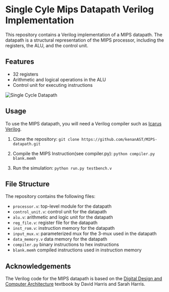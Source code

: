 # Single Cyle Mips Datapath Verilog Implementation

This repository contains a Verilog implementation of a MIPS datapath. The datapath is a structural representation of the MIPS processor, including the registers, the ALU, and the control unit.

## Features

- 32 registers
- Arithmetic and logical operations in the ALU
- Control unit for executing instructions

<img src="https://i.imgur.com/GL7WIyy.png" alt="Single Cycle Datapath" />

## Usage

To use the MIPS datapath, you will need a Verilog compiler such as [Icarus Verilog](http://iverilog.icarus.com/).

1. Clone the repository:
   `git clone https://github.com/kenanAST/MIPS-datapath.git`

2. Compile the MIPS Instruction(see compiler.py):
   `python compiler.py blank.memh`

3. Run the simulation:
   `python run.py testbench.v`

## File Structure

The repository contains the following files:

- `processor.v`: top-level module for the datapath
- `control_unit.v`: control unit for the datapath
- `alu.v`: arithmetic and logic unit for the datapath
- `reg_file.v`: register file for the datapath
- `inst_rom.v`: instruction memory for the datapath
- `input_mux.v`: parameterized mux for the 3-mux used in the datapath
- `data_memory.v` data memory for the datapath
- `compiler.py` binary instructions to hex instructions
- `blank.memh` compiled instructions used in instruction memory

## Acknowledgements

The Verilog code for the MIPS datapath is based on the [Digital Design and Computer Architecture](https://www.elsevier.com/books/digital-design-and-computer-architecture/harris/978-0-12-385471-3) textbook by David Harris and Sarah Harris.
